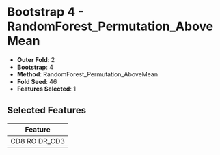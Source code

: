 # Bootstrap 4 - RandomForest_Permutation_AboveMean

- **Outer Fold**: 2
- **Bootstrap**: 4
- **Method**: RandomForest_Permutation_AboveMean
- **Fold Seed**: 46
- **Features Selected**: 1

## Selected Features

| Feature |
|---------|
| CD8 RO DR_CD3 |
